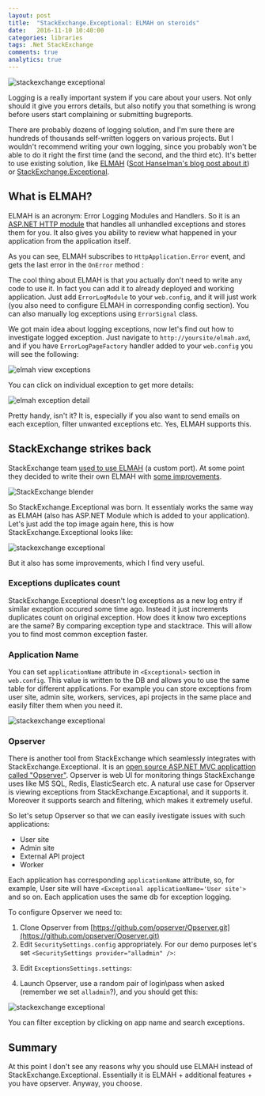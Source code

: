 ```yaml
---
layout: post
title:  "StackExchange.Exceptional: ELMAH on steroids"
date:   2016-11-10 10:40:00
categories: libraries
tags: .Net StackExchange
comments: true
analytics: true
---
```


<img src='/public/images/exceptional.png' alt="stackexchange exceptional"/>

Logging is a really important system if you care about your users. Not only should it give you errors details, but also notify you that something is wrong before users start complaining
or submitting bugreports. 

There are probably dozens of logging solution, and I'm sure there are hundreds of thousands self-written loggers on various projects. But I wouldn't recommend writing your own logging, since 
you probably won't be able to do it right the first time (and the second, and the third etc). It's better to use existing solution, like [ELMAH](https://elmah.github.io/) ([Scot Hanselman's blog post about it](http://www.hanselman.com/blog/ELMAHErrorLoggingModulesAndHandlersForASPNETAndMVCToo.aspx))
or [StackExchange.Exceptional](https://github.com/NickCraver/StackExchange.Exceptional).
<br>
## What is ELMAH?

ELMAH is an acronym: Error Logging Modules and Handlers. So it is an [ASP.NET HTTP module](https://msdn.microsoft.com/en-us/library/bb398986.aspx) that handles all unhandled exceptions and stores
them for you. It also gives you ability to review what happened in your application from the application itself.

As you can see, ELMAH subscribes to `HttpApplication.Error` event, and gets the last error in the `OnError` method :

<script src="https://gist.github.com/AlexSikilinda/fc7c553e24e7fc737de497e3c4f166b3.js"></script>

The cool thing about ELMAH is that you actually don't need to write any code to use it. In fact you can add it to already deployed and working application. 
Just add `ErrorLogModule` to your `web.config`, and it will just work (you also need to configure ELMAH in corresponding config section).
You can also manually log exceptions using `ErrorSignal` class.

We got main idea about logging exceptions, now let's find out how to investigate logged exception.
Just navigate to `http://yoursite/elmah.axd`, and if you have `ErrorLogPageFactory` handler added to your `web.config` you will see the following:

<img src='/public/images/elmah.png' alt="elmah view exceptions"/>

You can click on individual exception to get more details:

<img src='/public/images/elmahDetails.png' alt="elmah exception detail"/>

Pretty handy, isn't it? It is, especially if you also want to send emails on each exception, filter unwanted exceptions etc. Yes, ELMAH supports this.

## StackExchange strikes back

StackExchange team [used to use ELMAH](https://blog.codinghorror.com/exception-driven-development/) (a custom port). At some point they decided to write their own 
ELMAH with [some improvements](https://nickcraver.com/blog/2012/08/23/keeping-track-of-the-bad-things/).

<img src='/public/images/elmahBlender.jpg' alt="StackExchange blender"/>

So StackExchange.Exceptional was born. It essentialy works the same way as ELMAH (also has ASP.NET Module which is added to your application). 
Let's just add the top image again here, this is how StackExchange.Exceptional looks like:

<img src='/public/images/exceptional.png' alt="stackexchange exceptional"/>

But it also has
some improvements, which I find very useful.

### Exceptions duplicates count 

StackExchange.Exceptional doesn't log exceptions as a new log entry if similar exception occured some time ago. Instead it just increments duplicates count
on original exception. How does it know two exceptions are the same? By comparing exception type and stacktrace. This will allow you to find most common exception faster.

### Application Name

You can set `applicationName` attribute in `<Exceptional>` section in `web.config`. This value is written to the DB and allows you to use the same table for different applications.
For example you can store exceptions from user site, admin site, workers, services, api projects in the same place and easily filter them when you need it. 

<img src='/public/images/excAppName.png' alt="stackexchange exceptional"/>

### Opserver

There is another tool from StackExchange which seamlessly integrates with StackExchange.Exceptional. It is an [open source ASP.NET MVC applicattion called "Opserver"](https://github.com/opserver/Opserver).
Opserver is web UI for monitoring things StackExchange uses like MS SQL, Redis, ElasticSearch etc. A natural use case for Opserver is viewing exceptions from StackExchange.Excaptional, and it supports it.
Moreover it supports search and filtering, which makes it extremely useful.

So let's setup Opserver so that we can easily ivestigate issues with such applications:

* User site
* Admin site
* External API project
* Worker

Each application has corresponding `applicationName` attribute, so, for example, User site will have `<Exceptional applicationName='User site'>` and so on. Each application uses the same db for exception
logging.

To configure Opserver we need to:

1. Clone Opserver from [https://github.com/opserver/Opserver.git](https://github.com/opserver/Opserver.git)
2. Edit `SecuritySettings.config` appropriately. For our demo purposes let's set `<SecuritySettings provider="alladmin" />`:
<script src="https://gist.github.com/AlexSikilinda/95aec5fa62f46af671ad93605c5cf582.js"></script>
3. Edit `ExceptionsSettings.settings`:
<script src="https://gist.github.com/AlexSikilinda/7d6726113570f52311231bd25ad80881.js"></script>
4. Launch Opserver, use a random pair of login\pass when asked (remember we set `alladmin`?), and you should get this:
<img src='/public/images/opserver.png' alt="stackexchange exceptional"/>

You can filter exception by clicking on app name and search exceptions.

## Summary

At this point I don't see any reasons why you should use ELMAH instead of StackExchange.Exceptional. Essentially it is ELMAH + additional features + you have opserver.
Anyway, you choose.


